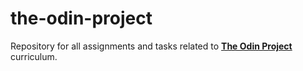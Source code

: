 # the-odin-project

<p> Repository for all assignments and tasks related to <strong><a href="https://www.theodinproject.com/paths">The Odin Project</a></strong> curriculum.</p>
